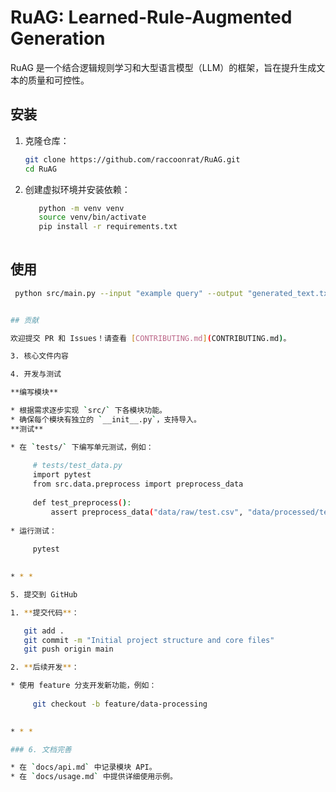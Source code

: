 # RuAG: Learned-Rule-Augmented Generation

RuAG 是一个结合逻辑规则学习和大型语言模型（LLM）的框架，旨在提升生成文本的质量和可控性。

## 安装

1. 克隆仓库：

   ```bash
   git clone https://github.com/raccoonrat/RuAG.git
   cd RuAG

2. 创建虚拟环境并安装依赖：
  
   ```bash
      python -m venv venv
      source venv/bin/activate
      pip install -r requirements.txt
  

## 使用

   ```bash
    python src/main.py --input "example query" --output "generated_text.txt"


## 贡献

欢迎提交 PR 和 Issues！请查看 [CONTRIBUTING.md](CONTRIBUTING.md)。

3. 核心文件内容

4. 开发与测试

**编写模块**
  
  * 根据需求逐步实现 `src/` 下各模块功能。
  * 确保每个模块有独立的 `__init__.py`，支持导入。
**测试**
  
  * 在 `tests/` 下编写单元测试，例如：
    
        # tests/test_data.py
        import pytest
        from src.data.preprocess import preprocess_data
        
        def test_preprocess():
            assert preprocess_data("data/raw/test.csv", "data/processed/test.csv") is not None
    
  * 运行测试：
    
        pytest
    

* * *

5. 提交到 GitHub

1. **提交代码**：
  
      git add .
      git commit -m "Initial project structure and core files"
      git push origin main
  
2. **后续开发**：
  
  * 使用 feature 分支开发新功能，例如：
    
        git checkout -b feature/data-processing
    

* * *

### 6. 文档完善

* 在 `docs/api.md` 中记录模块 API。
* 在 `docs/usage.md` 中提供详细使用示例。
